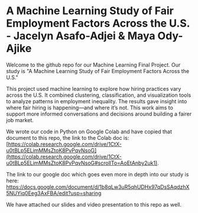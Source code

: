 # A Machine Learning Study of Fair Employment Factors Across the U.S. - Jacelyn Asafo-Adjei & Maya Ody-Ajike
Welcome to the github repo for our Machine Learning Final Project. Our study is "A Machine Learning Study of Fair Employment Factors Across the U.S."  

This project used machine learning to explore how hiring practices vary across the U.S. It combined clustering, classification, and visualization tools to analyze patterns in employment inequality. The results gave insight into where fair hiring is happening—and where it’s not. This work aims to support more informed conversations and decisions around building a fairer job market.

We wrote our code in Python on Google Colab and have copied that document to this repo, the link to the Colab doc is: [https://colab.research.google.com/drive/1CtX-u0tBLp5ELimMMsZtoK8PvPqvNsoG](https://colab.research.google.com/drive/1CtX-u0tBLp5ELimMMsZtoK8PvPqvNsoG#scrollTo=AoEtAnby2uk1).

The link to our google doc which goes even more in depth into our study is here: https://docs.google.com/document/d/1b8qLw3uR5qhUDHx97qDsSAqdzhX5NUYiq0Eeg3AxFBA/edit?usp=sharing

We have attached our slides and video presentation to this repo as well.
